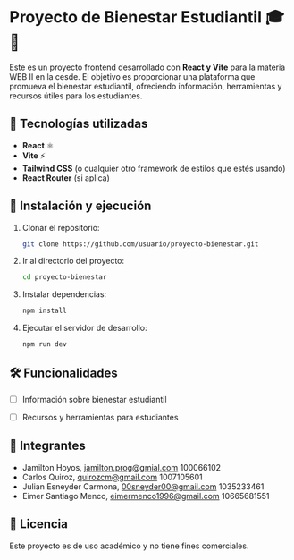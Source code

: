 # Proyecto de Bienestar Estudiantil 🎓💙

Este es un proyecto frontend desarrollado con **React y Vite** para la materia WEB II en la cesde. El objetivo es proporcionar una plataforma que promueva el bienestar estudiantil, ofreciendo información, herramientas y recursos útiles para los estudiantes.

## 🚀 Tecnologías utilizadas

- **React** ⚛️
- **Vite** ⚡
- **Tailwind CSS** (o cualquier otro framework de estilos que estés usando)
- **React Router** (si aplica)

## 📌 Instalación y ejecución

1. Clonar el repositorio:
   ```bash
   git clone https://github.com/usuario/proyecto-bienestar.git
   ```
2. Ir al directorio del proyecto:
   ```bash
   cd proyecto-bienestar
   ```
3. Instalar dependencias:
   ```bash
   npm install
   ```
4. Ejecutar el servidor de desarrollo:
   ```bash
   npm run dev
   ```

## 🛠 Funcionalidades

- [ ] Información sobre bienestar estudiantil
- [ ] Recursos y herramientas para estudiantes


## 👥 Integrantes

- Jamilton Hoyos, jamilton.prog@gmial.com   100066102
- Carlos Quiroz, quirozcm@gmail.com     1007105601
- Julian Esneyder Carmona, 00sneyder00@gmail.com 1035233461
- Eimer Santiago Menco, eimermenco1996@gmail.com 10665681551 

## 📄 Licencia

Este proyecto es de uso académico y no tiene fines comerciales.
